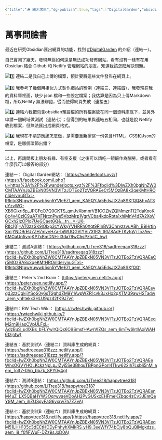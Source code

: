 ```yaml
---
{"title":"🪵 緣木求魚","dg-publish":true,"tags":["DigitalGarden","obsidian","self_learing","website_design","🎯學習歷程檔案"],"type":["🎯學習歷程檔案"],"permalink":"///","dgPassFrontmatter":true,"noteIcon":"","created":"2025-05-05T19:13:04.973+08:00","updated":"2025-05-05T19:50:07.208+08:00"}
---
```


# 萬事問臉書


最近在研究Obsidian匯出網頁的功能，找到 [#DigitalGarden](https://www.facebook.com/hashtag/digitalgarden?__eep__=6&__cft__[0]=AZVIceVqgv_02eZqcOIphKSqfx-neSz1WDQ4NaWDm2vZT_Uk7f9kyH0kJ-fFoCYC51wUcPKC8zebDjTU4QBh0KBBFXknQWrWaM2UyIYybonrVcDpC7J2dz3uDrPV97bUMZg&__tn__=*NK-R) 的介紹（連結一）。

自己實測了幾天，發現無論如何還是無法成功發佈網站。看有沒有一樣有在用Obsidian 結合 Github 和 Netlify 管理網站的朋友，知道我該怎麼解決問題。

![1️⃣](https://static.xx.fbcdn.net/images/emoji.php/v9/t59/2/16/31_20e3.png) 連結二是我自己上傳的檔案，預計要將這些文件發佈在網頁上。

![2️⃣](https://static.xx.fbcdn.net/images/emoji.php/v9/t78/2/16/32_20e3.png) 我參考了幾個用相似方式製作網站的案例（連結三、連結四），我發現在我的資料庫裡面，缺少 json 檔和一些設定檔案；我估算是因為只上傳Markdown檔，所以Netlify 無法辨認，從而使得網頁失敗（連接五）

![3️⃣](https://static.xx.fbcdn.net/images/emoji.php/v9/t97/2/16/33_20e3.png) 連結六我把包含obsidian預設檔的所有檔案放在同一個資料庫底下，並另外申請一個網域做測試（連結七）；但得到的結果與連結五相同，也就是說 Netlify 收到檔案，但無法匯出成網頁格式。

![4️⃣](https://static.xx.fbcdn.net/images/emoji.php/v9/tb6/2/16/34_20e3.png) 我現在不清楚應該怎麼做，是需要重新撰寫一份包含HTML、CSS和Json的檔案，是哪個環節出錯？

---

以上，再請問板上朋友有緣、有空支援（之後可以請吃一頓飯作為酬勞，或者看有什麼我可以報答的部分）

連結一： Digital Garden網站： [https://wanderloots.xyz/](https://l.facebook.com/l.php?u=https%3A%2F%2Fwanderloots.xyz%2F%3Ffbclid%3DIwZXh0bgNhZW0CMTAAYnJpZBExN05VN3VITzJOTEo2TzVQRAEeCr5MOzBA8x3qeKMtHROnIdervnuGTxL-IRIntcSNtgwVuwwb5sn5YVIeEZI_aem_KAEQYJa5EdsJtXZq8SXfQQ&h=AT3uYzvWO-XB9Glxri6p_JPCFqO7Q0CKTS_qmJvXbmnrVB1COZiyZQlMmznTI2TdaKooK8c4v40zIC9uA7VFNrcnPwe5VbzMrp1VgrVCba4kdpRbta1xhiMnV4d7A2XoVGCxh2lzOPlq7UeGCaetGQ&__tn__=-UK-R&c[0]=AT0zzSK9lOlxp3cYWkyYVHRRh0Xqt9RinBV3ChryzzvuABh_B9Hrtjn3mjYND9rEU7ZH7myvHZa-bjWUQGVtYVi731R2iItRIZ8AdFTKytqVjT5zAw-6MOaUn5vrqKP7xBmDNH-l3da78wChsPztutC_hw)

連結二：測試A連結： [https://github.com/LiTree318/sadtreeqaq318zzz](https://github.com/LiTree318/sadtreeqaq318zzz?fbclid=IwZXh0bgNhZW0CMTAAYnJpZBExN05VN3VITzJOTEo2TzVQRAEeCr5MOzBA8x3qeKMtHROnIdervnuGTxL-IRIntcSNtgwVuwwb5sn5YVIeEZI_aem_KAEQYJa5EdsJtXZq8SXfQQ)

連結三：Peter's 2nd Brain： [https://peteryuen.netlify.app/](https://peteryuen.netlify.app/?fbclid=IwZXh0bgNhZW0CMTAAYnJpZBExN05VN3VITzJOTEo2TzVQRAEevgd3zzCgkjiYSoS0y6sTGghdZM9Y1AvpWZR1cvk3JxHx2qXTM39awHSTadw_aem_ynhtekx3HLU9pz42fK9J7w)

連結四：RW Tech Wiki： [https://rwtechwiki.github.io/](https://rwtechwiki.github.io/?fbclid=IwZXh0bgNhZW0CMTAAYnJpZBExN05VN3VITzJOTEo2TzVQRAEeqM2rn9HaoCVpULFxL-AdzBuS_udIXBs_bFLYwlrQiQx6O9SmsfHAwrVIZQs_aem_6mTw6ktlIAxiWAH6tzjntw)

連結五：基於測試A（連結二）資料庫生成的網頁： [https://sadtreeqaq318zzz.netlify.app/](https://sadtreeqaq318zzz.netlify.app/?fbclid=IwZXh0bgNhZW0CMTAAYnJpZBExN05VN3VITzJOTEo2TzVQRAEeWhxOGVYHOLKckzNpLpJIZyj5Se3BhquTBPpnGPorI4Tkw622ih7Lsbli5nM_aem_Tolf7-DVq_bbZb_8PY0y4g)

連結六：測試B連結： [https://github.com/LiTree318/happytree318](https://github.com/LiTree318/happytree318?fbclid=IwZXh0bgNhZW0CMTAAYnJpZBExN05VN3VITzJOTEo2TzVQRAEenM4uZ_LX5QBaHYW3OqrwvaeVDoAH2PvGUSxcEHFmeKZbqo4zCv3JEmQeY9M_aem_ihZUSgvFaG6vxrw7h7ZZvA)

連結七：基於測試B（連結六）資料庫生成的網頁： [https://happytree318.netlify.app/](https://happytree318.netlify.app/?fbclid=IwZXh0bgNhZW0CMTAAYnJpZBExN05VN3VITzJOTEo2TzVQRAEeqM51LHH105c3dECtHDDyPnhyhXMkRS_yH9_3eeWfY74bCjy8bQuQlMgkdzs_aem_l8_f0fjFWuF-DZz9sJxD0A)
